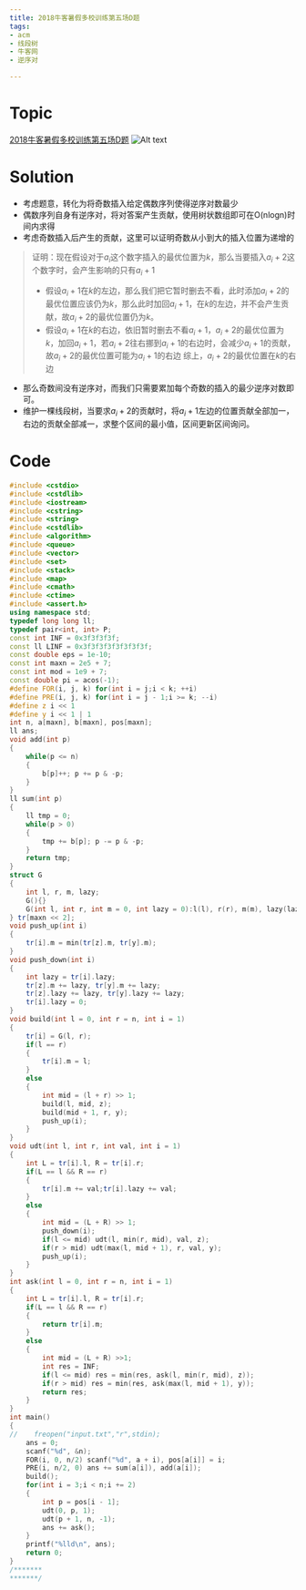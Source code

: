 ```yaml
---
title: 2018牛客暑假多校训练第五场D题
tags: 
- acm
- 线段树
- 牛客网
- 逆序对

---
```

# Topic
[2018牛客暑假多校训练第五场D题](https://www.nowcoder.com/acm/contest/143/D)
![Alt text](./1533276656764.png)
<!-- more -->
# Solution
- 考虑题意，转化为将奇数插入给定偶数序列使得逆序对数最少
- 偶数序列自身有逆序对，将对答案产生贡献，使用树状数组即可在O(nlogn)时间内求得
- 考虑奇数插入后产生的贡献，这里可以证明奇数从小到大的插入位置为递增的
> 证明：现在假设对于$a_i$这个数字插入的最优位置为$k$，那么当要插入$a_i + 2$这个数字时，会产生影响的只有$a_i + 1$
> - 假设$a_i + 1$在$k$的左边，那么我们把它暂时删去不看，此时添加$a_i + 2$的最优位置应该仍为$k$，那么此时加回$a_i + 1$，在$k$的左边，并不会产生贡献，故$a_i + 2$的最优位置仍为$k$。
> - 假设$a_i + 1$在$k$的右边，依旧暂时删去不看$a_i + 1$，$a_i + 2$的最优位置为$k$，加回$a_i + 1$，若$a_i + 2$往右挪到$a_i + 1$的右边时，会减少$a_i + 1$的贡献，故$a_i + 2$的最优位置可能为$a_i + 1$的右边
>综上，$a_i + 2$的最优位置在$k$的右边

- 那么奇数间没有逆序对，而我们只需要累加每个奇数的插入的最少逆序对数即可。
- 维护一棵线段树，当要求$a_i + 2$的贡献时，将$a_i + 1$左边的位置贡献全部加一，右边的贡献全部减一，求整个区间的最小值，区间更新区间询问。

# Code
```c++
#include <cstdio>
#include <cstdlib>
#include <iostream>
#include <cstring>
#include <string>
#include <cstdlib>
#include <algorithm>
#include <queue>
#include <vector>
#include <set>
#include <stack>
#include <map>
#include <cmath>
#include <ctime>
#include <assert.h>
using namespace std;
typedef long long ll;
typedef pair<int, int> P;
const int INF = 0x3f3f3f3f;
const ll LINF = 0x3f3f3f3f3f3f3f3f;
const double eps = 1e-10;
const int maxn = 2e5 + 7;
const int mod = 1e9 + 7;
const double pi = acos(-1);
#define FOR(i, j, k) for(int i = j;i < k; ++i)
#define PRE(i, j, k) for(int i = j - 1;i >= k; --i)
#define z i << 1
#define y i << 1 | 1
int n, a[maxn], b[maxn], pos[maxn];
ll ans;
void add(int p)
{
    while(p <= n)
    {
        b[p]++; p += p & -p;
    }
}
ll sum(int p)
{
    ll tmp = 0;
    while(p > 0)
    {
        tmp += b[p]; p -= p & -p;
    }
    return tmp;
}
struct G
{
    int l, r, m, lazy;
    G(){}
    G(int l, int r, int m = 0, int lazy = 0):l(l), r(r), m(m), lazy(lazy){}
} tr[maxn << 2];
void push_up(int i)
{
    tr[i].m = min(tr[z].m, tr[y].m);
}
void push_down(int i)
{
    int lazy = tr[i].lazy;
    tr[z].m += lazy, tr[y].m += lazy;
    tr[z].lazy += lazy, tr[y].lazy += lazy;
    tr[i].lazy = 0;
}
void build(int l = 0, int r = n, int i = 1)
{
    tr[i] = G(l, r);
    if(l == r)
    {
        tr[i].m = l;
    }
    else
    {
        int mid = (l + r) >> 1;
        build(l, mid, z);
        build(mid + 1, r, y);
        push_up(i);
    }
}
void udt(int l, int r, int val, int i = 1)
{
    int L = tr[i].l, R = tr[i].r;
    if(L == l && R == r)
    {
        tr[i].m += val;tr[i].lazy += val;
    }
    else
    {
        int mid = (L + R) >> 1;
        push_down(i);
        if(l <= mid) udt(l, min(r, mid), val, z);
        if(r > mid) udt(max(l, mid + 1), r, val, y);
        push_up(i);
    }
}
int ask(int l = 0, int r = n, int i = 1)
{
    int L = tr[i].l, R = tr[i].r;
    if(L == l && R == r)
    {
        return tr[i].m;
    }
    else
    {
        int mid = (L + R) >>1;
        int res = INF;
        if(l <= mid) res = min(res, ask(l, min(r, mid), z));
        if(r > mid) res = min(res, ask(max(l, mid + 1), y));
        return res;
    }
}
int main()
{
//    freopen("input.txt","r",stdin);
    ans = 0;
    scanf("%d", &n);
    FOR(i, 0, n/2) scanf("%d", a + i), pos[a[i]] = i;
    PRE(i, n/2, 0) ans += sum(a[i]), add(a[i]);
    build();
    for(int i = 3;i < n;i += 2)
    {
        int p = pos[i - 1];
        udt(0, p, 1);
        udt(p + 1, n, -1);
        ans += ask();
    }
    printf("%lld\n", ans);
    return 0;
}
/*******
*******/

```